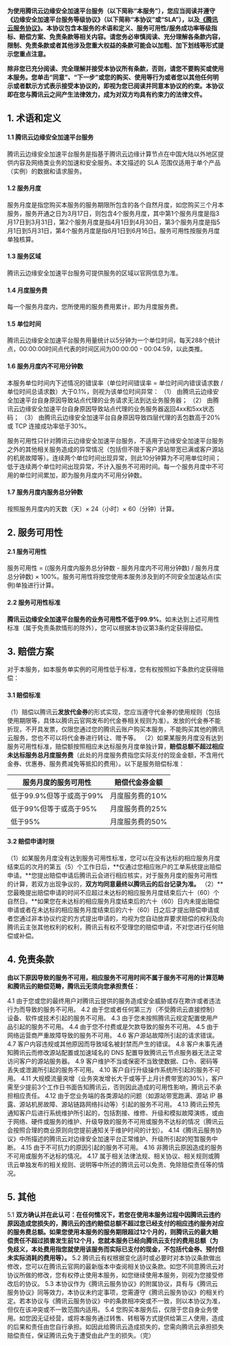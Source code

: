 **为使用腾讯云边缘安全加速平台服务（以下简称“本服务”），您应当阅读并遵守《边缘安全加速平台服务等级协议》（以下简称“本协议”或“SLA”），以及[《腾讯云服务协议》](https://cloud.tencent.com/document/product/301/1967)。本协议包含本服务的术语和定义、服务可用性/服务成功率等级指标、赔偿方案、免责条款等相关内容。请您务必审慎阅读、充分理解各条款内容，限制、免责条款或者其他涉及您重大权益的条款可能会以加粗、加下划线等形式提示您重点注意。**

**除非您已充分阅读、完全理解并接受本协议所有条款，否则，请您不要购买或使用本服务。您单击“同意”、“下一步”或您的购买、使用等行为或者您以其他任何明示或者默示方式表示接受本协议的，即视为您已阅读并同意本协议的约束。本协议即在您与腾讯云之间产生法律效力，成为对双方均具有约束力的法律文件。**

## 1. 术语和定义
#### 1.1 腾讯云边缘安全加速平台服务
腾讯云边缘安全加速平台服务是指基于腾讯云边缘计算节点在中国大陆以外地区提供内容及网络类业务的加速和安全服务。本文描述的 SLA 范围仅适用于单个产品（实例）的数据和请求服务。

#### 1.2 服务月度
服务月度是指您购买本服务的服务期限所包含的各个自然月度，如您购买三个月本服务，服务开通之日为3月17日，则包含4个服务月度，其中第1个服务月度是指3月17日到3月31日，第2个服务月度是指4月1日到4月30日，第3个服务月度是指5月1日到5月31日，第4个服务月度是指6月1日到6月16日。服务可用性按服务月度单独核算。

#### 1.3 服务区域
腾讯云边缘安全加速平台服务可提供服务的区域以官网信息为准。

#### 1.4 月度服务费
每一个服务月度内，您所使用的服务费用累计，即为月度服务费。

#### 1.5 单位时间
腾讯云边缘安全加速平台服务用量统计以5分钟为一个单位时间，每天288个统计点，00:00:00时间点代表的时间区间为00:00:00 - 00:04:59，以此类推。

#### 1.6 服务月度内不可用分钟数
本服务单位时间内下述情况的错误率（单位时间错误率 = 单位时间内错误请求数 / 单位时间总请求数）大于0.1%，则视为该单位时间异常：
（1） 由腾讯云边缘安全加速平台自身原因导致站点代理的业务请求无法到达业务服务器；
（2） 由腾讯云边缘安全加速平台自身原因导致站点代理的业务服务器返回4xx和5xx状态码；
（3） 由腾讯云边缘安全加速平台自身原因导致四层代理的丢包数高于20%或 TCP 连接成功率低于30%。

服务可用性只针对腾讯云边缘安全加速平台服务，不适用于边缘安全加速平台服务之外的其他相关服务造成的异常情况（包括但不限于客户源站带宽已满或客户源站的机房故障等）。连续两个单位时间出现异常，则此10分钟算为不可用单位时间；低于连续两个单位时间出现异常，不计入服务不可用时间。每一个服务月度中不可用的单位时间累加，即为服务月度内不可用分钟数。

#### 1.7 服务月度内服务总分钟数
按照服务月度内的天数（天）× 24（小时）× 60（分钟）计算。

## 2. 服务可用性
#### 2.1 服务可用性
服务可用性 = ((服务月度内服务总分钟数 - 服务月度内不可用分钟数) / 服务月度总分钟数) × 100%。服务可用性将按您使用本服务涉及到的不同安全加速站点(实例)单独进行计算。

#### 2.2 服务可用性标准
**腾讯云边缘安全加速平台服务的业务可用性不低于99.9%**。如未达到上述可用性标准（属于免责条款情形的除外），您可以根据本协议第3条约定获得赔偿。

## 3. 赔偿方案
对于本服务，如本服务单实例的可用性低于标准，您有权按照如下条款约定获得赔偿：

#### 3.1 赔偿标准
（1）赔偿以腾讯云**发放代金券**的形式实现，您应当遵守代金券的使用规则（包括使用期限等，具体以腾讯云官网发布的代金券相关规则为准）。发放的代金券不能折现，不开具发票，仅限您通过您的腾讯云账户购买本服务，不能购买其他的腾讯云服务，您也不可以将代金券进行转让、赠予等。
（2）如果某服务月度没有达到服务可用性标准，赔偿额按照相应未达标服务月度单独计算，**赔偿总额不超过相应未达标服务总月度服务费**（此处的月度服务费指您实际支付的现金金额，不含用代金券、优惠券、服务费减免等抵扣的费用）。以下是服务赔偿标准：

| **服务月度的服务可用性** | **赔偿代金券金额** |
| ------------------------ | ------------------ |
| 低于99.9%但等于或高于99% | 月度服务费的10%    |
| 低于99%但等于或高于95%   | 月度服务费的25%    |
| 低于95%                  | 月度服务费的50%    |

#### 3.2 赔偿申请时限
（1）如某服务月度没有达到服务可用性标准，您可以在没有达标的相应服务月度结束后的次月的第五（5）个工作日后，**仅通过您相应账户的工单系统提出赔偿申请。**您提出赔偿申请后腾讯云会进行相应核实，对于服务月度的服务可用性的计算，若双方出现争议的，**双方均同意最终以腾讯云的后台记录为准。**
（2）**您最晚提出赔偿申请的时间不应超过未达标的相应服务月度结束后六十（60）个自然日。**如果您在未达标的相应服务月度结束后的六十（60）日内未提出赔偿申请或者在未达标的相应服务月度结束后的六十（60）日之后才提出赔偿申请或者您通过非本协议约定的方式提出申请的，均视为您自动放弃要求赔偿的权利及向腾讯云主张其他权利的权利，腾讯云有权不受理您的赔偿申请，不对您进行任何赔偿或补偿。

## 4. 免责条款
**由以下原因导致的服务不可用，相应服务不可用时间不属于服务不可用的计算范畴和腾讯云的赔偿范畴，腾讯云无须向您承担责任：**

4.1 由于您或您的最终用户对腾讯云提供的服务造成安全威胁或存在欺诈或者违法行为而导致的服务不可用。
4.2 由于您或者任何第三方（不受腾讯云直接控制）设备、软件或技术引起的服务不可用。
4.3 由于您未按照腾讯云规定配置使用产品引起的服务不可用。
4.4 由于您不付费或是欠款导致的服务不可用。
4.5 由于网络运营商严重故障导致的服务不可用。
4.6 客户源站故障所引起的请求错误。
4.7 客户内容违规或其他原因而导致域名被封禁而产生的错误。
4.8 客户未事先通知腾讯云而修改源站配置或加速域名的 DNS 配置导致腾讯云节点服务器无法正常访问客户的源站服务器。
4.9 客户维护不当或保密不当致使数据、口令、密码等丢失或泄漏所引起的服务不可用。
4.10 客户自行升级操作系统所引起的服务不可用。
4.11 大规模流量突增（业务突发增长大于或等于上月计费带宽的30%），客户需至少提前3个工作日书面告知腾讯云，否则因此造成的可用性影响，腾讯云不承担相应责任。
4.12 由于您业务端的各类源站的问题（如源站带宽跑满、源站 IP 暴露、源站机房故障、源站链路网络抖动等）引起的服务不可用。
4.13 腾讯云预先通知客户后进行系统维护所引起的，包括割接、维修、升级和模拟故障演练，或由于网络、硬件或服务的维护、升级导致的服务不可用或服务不达标的情况（腾讯云会按照合理的商业原则向您提前通知关于维护时间的计划）。
4.14《腾讯云服务协议》中所描述的腾讯云对边缘安全加速平台正常维护、升级所引起的短暂服务中断。
4.15 由于不可抗力的原因引起的服务不可用。
4.16 非腾讯云原因造成的服务不可用或服务不达标的情况。
4.17 属于相关法律法规、相关协议、相关规则或腾讯云单独发布的相关规则、说明等中所述的腾讯云可以免责、免除赔偿责任等的情况。

## 5. 其他
5.1 **双方确认并在此认可：在任何情况下，若您在使用本服务过程中因腾讯云违约原因造成您损失的，腾讯云的违约赔偿总额不超过您已经支付的相应违约服务对应的服务费总额。如果您使用本服务的服务期限超过12个月的，则腾讯云的最大赔偿责任不超过损害发生前12个月，您就本服务已经向腾讯云支付的费用总额（为免歧义，本处费用指您就使用该服务而实际已支付的现金，不包括代金券、预付但未实际消耗的费用等）。**
5.2 腾讯云有权根据变化适时或必要时对本协议条款做出修改，您可以在腾讯云官网的最新版本中查阅相关协议条款。如您不同意腾讯云对协议所做的修改，您有权停止使用本服务，如您继续使用本服务，则视为您接受修改后的协议。
5.3 本协议作为《腾讯云服务协议》的附属协议，具有与《腾讯云服务协议》同等效力，本协议未约定事项，您需遵守《腾讯云服务协议》的相关约定。若本协议与《腾讯云服务协议》中的条款相冲突或不一致，则以本协议为准，但仅在该冲突或不一致范围内适用。
5.4 您购买本服务后，仅限于您自身业务使用。如您因无证经营，或将本服务通过转售、转租等方式提供给第三人使用，造成的后果和责任由您自行承担。如因此给腾讯云造成损失的，您需向腾讯云承担损失赔偿责任，保证腾讯云免于遭受由此产生的损失。（完）

